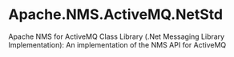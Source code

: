 # Apache.NMS.ActiveMQ.NetStd
Apache NMS for ActiveMQ Class Library (.Net Messaging Library Implementation): An implementation of the NMS API for ActiveMQ
